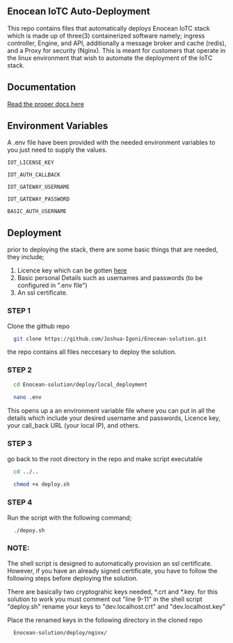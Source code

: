 
## Enocean IoTC Auto-Deployment

This repo contains files that automatically deploys Enocean IoTC stack which is made up of three(3) containerized software namely; ingress controller, Engine, and API, additionally a message broker and cache (redis), and a Proxy for security (Nginx). This is meant for customers that operate in the linux environment that wish to automate the deployment of the IoTC stack.


## Documentation

[Read the proper docs here](https://iotconnector-docs.readthedocs.io/)


## Environment Variables

A .env file have been provided with the needed environment variables to you just need to supply the values.

`IOT_LICENSE_KEY`

`IOT_AUTH_CALLBACK`

`IOT_GATEWAY_USERNAME`

`IOT_GATEWAY_PASSWORD`

`BASIC_AUTH_USERNAME`


## Deployment

prior to deploying the stack, there are some basic things that are needed, they include;
1. Licence key which can be gotten [here](https://www.enocean.com/en/products/tools-kits-iot-software/enocean-iot-connector/#trial-version)
2. Basic personal Details such as usernames and passwords (to be configured in ".env file")
3. An ssl certificate.

### STEP 1
Clone the github repo

```bash
  git clone https://github.com/Joshua-Igoni/Enocean-solution.git
```
the repo contains all files neccesary to deploy the solution.

### STEP 2

```bash
  cd Enocean-solution/deploy/local_deployment
  
  nano .env
```
This opens up a an environment variable file where you can put in all the details which include your desired username and passwords, Licence key, your call_back URL (your local IP), and others.

### STEP 3

go back to the root directory in the repo and make script executable

```bash
  cd ../..
  
  chmod +x deploy.sh
```
### STEP 4

Run the script with the following command;

```bash
  ./depoy.sh
```

### NOTE:

The shell script is designed to automatically provision an ssl certificate.
However, if you have an already signed certificate, you have to follow the following steps before deploying the solution.

There are basically two cryptograhic keys needed, *.crt and *.key.
for this solution to work you must comment out "line 9-11" in the shell script "deploy.sh"
rename your keys to "dev.localhost.crt" and "dev.localhost.key"

Place the renamed keys in the following directory in the cloned repo

```bash
  Enocean-solution/deploy/nginx/
```